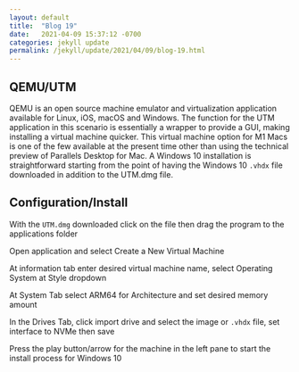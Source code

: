 ```yaml
---
layout: default
title:  "Blog 19"
date:   2021-04-09 15:37:12 -0700
categories: jekyll update
permalink: /jekyll/update/2021/04/09/blog-19.html
---
```


## QEMU/UTM

QEMU is an open source machine emulator and virtualization application available for Linux, iOS, macOS and Windows. The function for the UTM application in this scenario is essentially a wrapper to provide a GUI, making installing a virtual machine quicker. This virtual machine option for M1 Macs is one of the few available at the present time other than using the technical preview of Parallels Desktop for Mac. A Windows 10 installation is straightforward starting from the point of having the Windows 10 `.vhdx` file downloaded in addition to the UTM.dmg file.

## Configuration/Install

With the `UTM.dmg` downloaded click on the file then drag the program to the applications folder


Open application and select Create a New Virtual Machine


At information tab enter desired virtual machine name, select Operating System at Style dropdown


At System Tab select ARM64 for Architecture and set desired memory amount 


In the Drives Tab, click import drive and select the image or `.vhdx` file, set interface to NVMe then save


Press the play button/arrow for the machine in the left pane to start the install process for Windows 10


  
